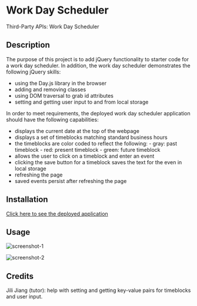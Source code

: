 # Work Day Scheduler
Third-Party APIs: Work Day Scheduler

## Description

The purpose of this project is to add jQuery functionality to starter code for a work day scheduler. In addition, the work day scheduler demonstrates the following jQuery skills:
 * using the Day.js library in the browser
 * adding and removing classes
 * using DOM traversal to grab id attributes
 * setting and getting user input to and from local storage

In order to meet requirements, the deployed work day scheduler application should have the following capabilities:
 * displays the current date at the top of the webpage
 * displays a set of timeblocks matching standard business hours 
 * the timeblocks are color coded to reflect the following:
        - gray: past timeblock
        - red: present timeblock
        - green: future timeblock
 * allows the user to click on a timeblock and enter an event
 * clicking the save button for a timeblock saves the text for the even in local storage
 * refreshing the page 
 * saved events persist after refreshing the page

## Installation

[Click here to see the deployed application](https://pinkhaze.github.io/work-day-scheduler/)

## Usage

![screenshot-1](https://github.com/pinkhaze/work-day-scheduler/assets/55771228/7f3cd1ac-fdf7-4e7f-8c01-64c26266efd1)

![screenshot-2](https://github.com/pinkhaze/work-day-scheduler/assets/55771228/2777b4e2-522c-47d7-a68e-d7713fdb67e7)

## Credits

Jili Jiang (tutor): help with setting and getting key-value pairs for timeblocks and user input.

